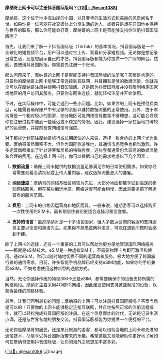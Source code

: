 **摩纳哥上网卡可以注册抖音国际版吗？[[TG💪+ @esim1088](https://t.me/s/esim1088)]**

摩纳哥，这个位于地中海沿岸的小国，以其奢华的生活方式和美丽的风景闻名于世。如果你是一位喜欢在社交媒体上分享生活的达人，或者只是想在异国他乡保持与世界的联系，那么你可能会好奇：摩纳哥的上网卡是否能够支持你注册抖音国际版呢？

首先，让我们来了解一下抖音国际版（TikTok）的基本情况。抖音国际版是一个全球化的短视频平台，用户可以通过它上传、观看和分享短视频。无论你是想记录日常生活，还是想展示自己的才艺，抖音国际版都能为你提供一个广阔的舞台。然而，要使用抖音国际版，你需要先注册一个账号。

那么问题来了，摩纳哥的上网卡是否能支持抖音国际版的注册呢？答案是肯定的。只要你的摩纳哥上网卡能够正常连接到互联网，并且拥有足够的数据流量，你就完全可以在摩纳哥注册并使用抖音国际版。这是因为抖音国际版并没有限制特定国家或地区的用户访问其服务，只要你有网络连接，就能轻松注册并开始使用。

不过，在实际操作中，可能会遇到一些小问题。比如，如果你的上网卡是预付费类型，可能需要确保账户中有足够的余额以维持数据流量的正常使用。此外，由于摩纳哥是一个相对较小的国家，部分地区可能网络信号覆盖不够理想，这可能会导致你在注册过程中遇到一些延迟或不稳定的情况。因此，建议选择一家在当地口碑较好的运营商，并提前检查网络信号强度。

对于那些计划前往摩纳哥旅行或长期居住的人来说，选择一张合适的上网卡尤为重要。摩纳哥虽然面积不大，但作为国际旅游胜地，其通信市场竞争也相当激烈。许多运营商都推出了针对游客和居民的特殊套餐，这些套餐通常包含较高的数据流量和合理的费用。在选择上网卡时，你可以根据自己的需求考虑以下几个因素：

1. **数据流量**：确保上网卡提供的数据流量足够满足你的日常使用需求。如果你经常需要观看高清视频或上传大量内容，建议选择流量更大的套餐。
   
2. **网络速度**：摩纳哥的网络基础设施较为先进，大部分地区都能享受到高速的移动网络服务。但在某些偏远地区，网络速度可能会稍慢，因此需要提前了解运营商的服务范围。

3. **费用**：上网卡的价格因运营商和地区而异。一般来说，短期游客可以选择购买一次性使用的SIM卡，而长期居住者则更适合选择月租型套餐。

4. **支持的语言**：虽然摩纳哥是一个多语言国家，但大多数运营商的客服和支持服务主要以法语和英语为主。如果你不熟悉这两种语言，可能在遇到问题时会感到不便。

除了上网卡的选择，还有一个重要的工具可以帮助你更方便地管理国际网络服务——那就是eSIM技术。eSIM是一种虚拟SIM卡，不需要物理卡片即可激活和使用。通过eSIM，你可以随时随地切换不同的运营商和服务，极大地方便了跨国旅行者的通信需求。目前，许多智能手机品牌已经支持eSIM功能，如果你的手机兼容eSIM，不妨考虑使用这种新型的通信方式。

当然，无论你选择传统的物理SIM卡还是eSIM，都需要确保你的设备支持所需的网络频段。摩纳哥主要采用4G和5G网络，因此建议使用支持这些频段的设备，以获得最佳的网络体验。

最后，让我们回到最初的问题：摩纳哥的上网卡可以注册抖音国际版吗？答案当然是可以的！只要你的上网卡能够稳定连接互联网，并且你按照正常的注册流程操作，就可以轻松完成抖音国际版的注册。在这个信息爆炸的时代，无论是记录生活点滴，还是与世界各地的朋友交流，抖音国际版都能为你提供一个便捷的平台。

无论你是摩纳哥的居民，还是来此旅游的游客，都可以借助当地的上网卡和先进的通信技术，尽情享受抖音国际版带来的乐趣。希望这篇文章能帮助你更好地了解如何在摩纳哥使用抖音国际版，让你的海外之旅更加丰富多彩。

[[TG💪+ @esim1088](https://t.me/s/esim1088) ![Image](https://i.postimg.cc/4NQfJmqS/Snipaste-2025-05-13-00-14-12.png)]